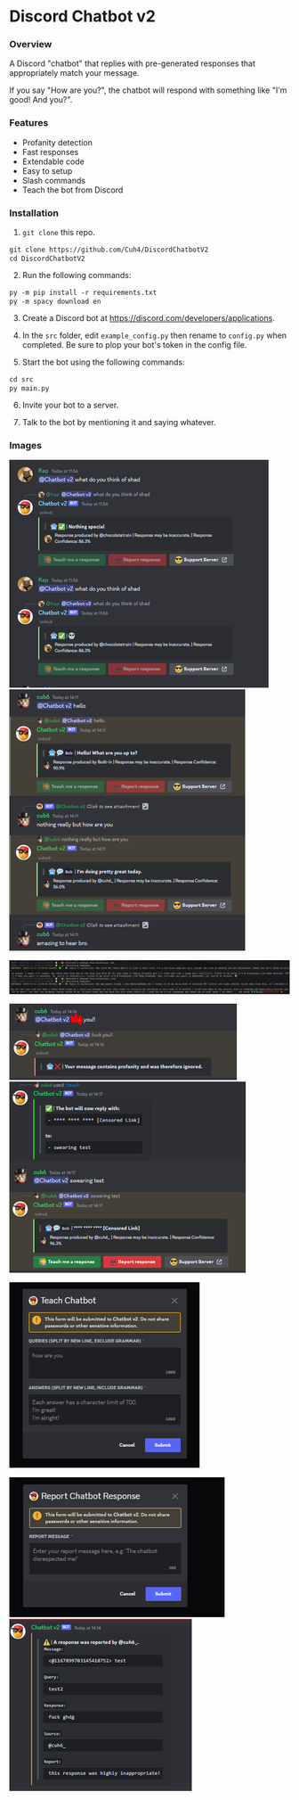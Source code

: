# Discord Chatbot v2

### **Overview**
A Discord "chatbot" that replies with pre-generated responses that appropriately match your message.

If you say "How are you?", the chatbot will respond with something like "I'm good! And you?".

### **Features**
- Profanity detection
- Fast responses
- Extendable code
- Easy to setup
- Slash commands
- Teach the bot from Discord

### **lnstallation**
1) `git clone` this repo.
```
git clone https://github.com/Cuh4/DiscordChatbotV2
cd DiscordChatbotV2
```

2) Run the following commands:
```
py -m pip install -r requirements.txt
py -m spacy download en
```

3) Create a Discord bot at https://discord.com/developers/applications.

4) In the `src` folder, edit `example_config.py` then rename to `config.py` when completed. Be sure to plop your bot's token in the config file.

5) Start the bot using the following commands:
```
cd src
py main.py
```

6) Invite your bot to a server.

7) Talk to the bot by mentioning it and saying whatever.

### **Images**
![Conversation](imgs/conversation1.png)
![Conversation](imgs/conversation2.png)

![Status updates in terminal](imgs/terminalMessages.png)

![Profanity detection](imgs/profanityDetection1.png)
![Profanity detection](imgs/profanityDetection2.png)

![Teach the chatbot from Discord](imgs/teachingForm.png)

![Report responses](imgs/report1.png)
![Report responses](imgs/report2.png)